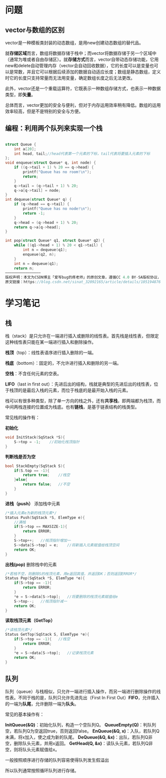 # 问题
## vector与数组的区别
vector是一种模板类封装的动态数组，是用new创建动态数组的替代品。

就**存储区域**而言，数组将数据存储于栈中；而vector将数据存储于另一个区域中（通常为堆或者自由存储区）。就**存储方式**而言，vector自带动态存储功能，它用new和delete自动管理内存（vector会自动回收数据），它的长度可以是变量也可以是常数，并且它可以根据后续添加的数据自动适应长度；数组是静态数组，定义时它的长度只支持常量而无法用变量，确定数组长度之后无法更改。

此外，vector还是一个重载运算符，它既表示一种数组存储方式，也表示一种数据类型，即**矢量**。

总体而言，vector更加的安全与便利，但对于内存运用效率稍有降低。数组的运用效率较高，但是不是特别的安全与方便。

## 编程：利用两个队列来实现一个栈

```c++

struct Queue {
	int a[20];
	int head, tail;//head代表第一个元素的下标，tail代表将要插入元素的下标 
};
void enqueue(struct Queue* q, int node) {
	if ((q->tail + 1) % 20 == q->head) {
		printf("Queue has no room!\n");
		return;
	}
	q->tail = (q->tail + 1) % 20;
	q->a[q->tail] = node;
}
int dequeue(struct Queue* q) {
	if (q->head == q->tail) {
		printf("Queue has no node!\n");
		return -1;
	}
	q->head = (q->head + 1) % 20;
	return q->a[q->head];
}

int pop(struct Queue* q1, struct Queue* q2) {
	while ((q1->head + 1) % 20 < q1->tail) {
		int n = dequeue(q1);
		enqueue(q2, n);
	}
	int n = dequeue(q1);
	return n;
————————————————
版权声明：本文为CSDN博主「爱写bug的疼老师」的原创文章，遵循CC 4.0 BY-SA版权协议，转载请附上原文出处链接及本声明。
原文链接：https://blog.csdn.net/sinat_32092165/article/details/105194876
```



# 学习笔记

## 栈

栈（stack）是只允许在一端进行插入或删除的线性表。首先栈是线性表，但限定这种线性表只能在某一端进行插入和删除操作。

**栈顶**（top）：线性表语序进行插入删除的一端。

**栈底**（bottom）：固定的，不允许进行插入和删除的另一端。

**空栈**：不含任何元素的空表。

**LIFO**（last in first out）：先进后出的结构，栈就是典型的先进后出的线性表，位于栈顶的是最后入栈的元素，而位于栈底的是最开始入栈的元素。

栈可以有很多种类型，除了单一方向的栈之外，还有**共享栈**，即两端都为栈顶，而中间两栈连接的位置成为栈底。也有**链栈**，是基于链表结构的栈类型。

常见栈的操作有：

**初始化**

```c++
void InitStack(SqStack *S){
    S->top = -1;    //初始化栈顶指针
}
```

**判断栈是否为空**

```c++
bool StackEmpty(SqStack S){
    if(S.top == -1){    
        return true;    //栈空
    }else{  
        return false;   //不空
    }
}
```

**进栈（push）**		添加栈中元素

```c++
/*插入元素e为新的栈顶元素*/
Status Push(SqStack *S, ElemType e){
    //满栈
    if(S->top == MAXSIZE-1){
        return ERROR;
    }
    S->top++;   //栈顶指针增加一
    S->data[S->top] = e;    //将新插入元素赋值给栈顶空间
    return OK;
}
```

**出栈(pop)**			删除栈中的元素

```c++
/*若栈不空，则删除S的栈顶元素，用e返回其值，并返回OK；否则返回ERROR*/
Status Pop(SqStack *S, ElemType *e){
    if(S->top == -1){
        return ERROR;
    }
    *e = S->data[S->top];   //将要删除的栈顶元素赋值给e
    S->top--;   //栈顶指针减一
    return OK;
}
```

**读取栈顶元素（GetTop）**

```c++
/*读栈顶元素*/
Status GetTop(SqStack S, ElemType *e){
    if(S->top == -1){   //栈空
        return ERROR;
    }
    *e = S->data[S->top];   //记录栈顶元素
    return OK;
}
```



## 队列

队列（queue）与栈相似，只允许一端进行插入操作，而另一端进行删除操作的线性表。不同于栈的是，队列只允许先进先出（First In First Out）**FIFO**，允许插入的一端为**队尾**，允许删除一端为**队头**。

常见的基本操作有：

**InitQueue(&Q)**：初始化队列，构造一个空队列Q。
**QueueEmpty(Q)**：判队列空，若队列Q为空返回true，否则返回false。
**EnQueue(&Q, x)**：入队，若队列Q未满，将x加入，使之成为新的队尾。
**DeQueue(&Q, &x)**：出队，若队列Q非空，删除队头元素，并用x返回。
**GetHead(Q, &x)**：读队头元素，若队列Q非空，则将队头元素赋值给x。

一般按照顺序进行存储的队列容易使得队列发生假溢出

所以队列通常按照循环队列进行存储。

